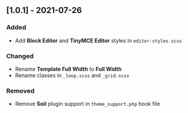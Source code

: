 ## [1.0.1] - 2021-07-26

### Added

-   Add **Block Editor** and **TinyMCE Editor** styles in `editor-styles.scss`

### Changed

-   Rename **Template Full Width** to **Full Width**
-   Rename classes in `_loop.scss` and `_grid.scss`

### Removed

-   Remove **Soil** plugin support in `theme_support.php` hook file
